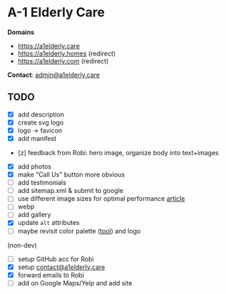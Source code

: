 # A-1 Elderly Care

**Domains**
- https://a1elderly.care
- https://a1elderly.homes (redirect)
- https://a1elderly.com (redirect)

**Contact**: admin@a1elderly.care

## TODO
- [x] add description
- [x] create svg logo
- [x] logo -> favicon
- [x] add manifest
- [z] feedback from Robi: hero image, organize body into text+images
- [x] add photos
- [x] make "Call Us" button more obvious
- [ ] add testimonials
- [ ] add sitemap.xml & submit to google
- [ ] use different image sizes for optimal performance [article](https://www.keycdn.com/blog/optimize-images-for-web)
- [ ] webp
- [ ] add gallery
- [x] update `alt` attributes
- [ ] maybe revisit color palette ([tool](https://hue.tools/info)) and logo

(non-dev)
- [ ] setup GitHub acc for Robi
- [x] setup contact@a1elderly.care
- [x] forward emails to Robi
- [ ] add on Google Maps/Yelp and add site
